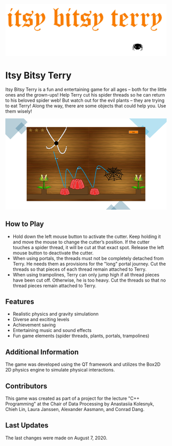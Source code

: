 ![](game/images/ITSY%20BITSY%20TERRY%20.png)

# Itsy Bitsy Terry

Itsy Bitsy Terry is a fun and entertaining game for all ages – both for the little ones and the grown-ups! Help Terry cut his spider threads so he can return to his beloved spider web! But watch out for the evil plants – they are trying to eat Terry! Along the way, there are some objects that could help you. Use them wisely!

![](game/images/preview.png)

## How to Play

- Hold down the left mouse button to activate the cutter. Keep holding it and move the mouse to change the cutter’s position. If the cutter touches a spider thread, it will be cut at that exact spot. Release the left mouse button to deactivate the cutter.
- When using portals, the threads must not be completely detached from Terry. He needs them as provisions for the "long" portal journey. Cut the threads so that pieces of each thread remain attached to Terry.
- When using trampolines, Terry can only jump high if all thread pieces have been cut off. Otherwise, he is too heavy. Cut the threads so that no thread pieces remain attached to Terry.

## Features

- Realistic physics and gravity simulationn
- Diverse and exciting levels
- Achievement saving
- Entertaining music and sound effects
- Fun game elements (spider threads, plants, portals, trampolines)

## Additional Information

The game was developed using the QT framework and utilizes the Box2D 2D physics engine to simulate physical interactions.


## Contributors

This game was created as part of a project for the lecture "C++ Programming" at the Chair of Data Processing by Anastasiia Kolesnyk, Chieh Lin, Laura Janssen, Alexander Aasmann, and Conrad Dang.


## Last Updates

The last changes were made on August 7, 2020.